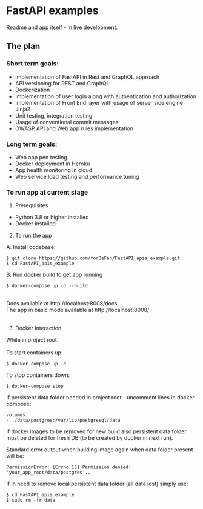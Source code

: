 <h1>FastAPI examples</h1>

Readme and app itself - in live development.

## The plan

### Short term goals:

* Implementation of FastAPI in Rest and GraphQL approach
* API versioning for REST and GraphQL
* Dockerization
* Implementation of user login along with authentication and authorization
* Implementation of Front End layer with usage of server side engine Jinja2
* Unit testing, integration testing
* Usage of conventional commit messages
* OWASP API and Web app rules implementation

### Long term goals:

* Web app pen testing
* Docker deployment in Heroku
* App health monitoring in cloud
* Web service load testing and performance tuning

### To run app at current stage

1. Prerequisites

* Python 3.8 or higher installed
* Docker installed

2. To run the app

A. Install codebase:

```
$ git clone https://github.com/forDeFan/FastAPI_apis_example.git
$ cd FastAPI_apis_example
```

B. Run docker build to get app running

```
$ docker-compose up -d --build
```
<br>
Docs available at <div style="display: inline">http://localhost:8008/docs</div>
<br>
The app in basic mode available at <div style="display: inline">http://localhost:8008/</div>
<br><br>

3. Docker interaction

While in project root.
<br><br>
To start containers up:

```
$ docker-compose up -d
```

To stop containers down:

```
$ docker-compose stop
```

If persistent data folder needed in project root - uncomment lines in docker-compose:

```
volumes: 
- ./data/postgres:/var/lib/postgresql/data
```

If docker images to be removed for new build also persistent data folder must be deleted for fresh DB (to be created by docker in next run). 

Standard error output when building image again when data folder present will be:
<br>

```
PermissionError: [Errno 13] Permission denied: 'your_app_root/data/postgres'...
```

If in need to remove local persistent data folder (all data lost) simply use:

```
$ cd FastAPI_apis_example
$ sudo rm -fr data
```
